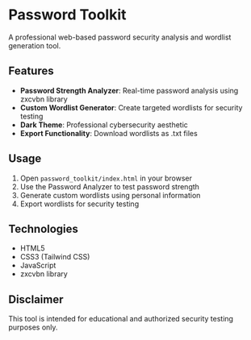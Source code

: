 # Password Toolkit

A professional web-based password security analysis and wordlist generation tool.

## Features

- **Password Strength Analyzer**: Real-time password analysis using zxcvbn library
- **Custom Wordlist Generator**: Create targeted wordlists for security testing
- **Dark Theme**: Professional cybersecurity aesthetic
- **Export Functionality**: Download wordlists as .txt files

## Usage

1. Open `password_toolkit/index.html` in your browser
2. Use the Password Analyzer to test password strength
3. Generate custom wordlists using personal information
4. Export wordlists for security testing

## Technologies

- HTML5
- CSS3 (Tailwind CSS)
- JavaScript
- zxcvbn library

## Disclaimer

This tool is intended for educational and authorized security testing purposes only.